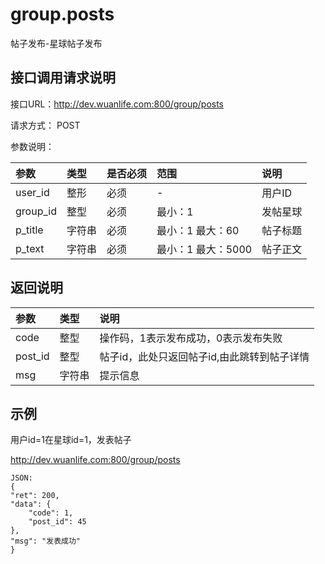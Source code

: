 # group.posts

帖子发布-星球帖子发布

## 接口调用请求说明

接口URL：http://dev.wuanlife.com:800/group/posts

请求方式： POST

参数说明：

|参数|类型|是否必须|范围|说明|
|:--|:--|:--|:--|:--|
|user_id|整形|必须|-|用户ID|
|group_id  | 整型  | 必须   |  最小：1  |  发帖星球|
|p_title | 字符串 |必须   |  最小：1 最大：60 |帖子标题|
|p_text  | 字符串| 必须  |  最小：1 最大：5000|帖子正文|

## 返回说明

|参数|类型|说明|
|:--|:--|:--|
|code | 整型 | 操作码，1表示发布成功，0表示发布失败|
|post_id|整型|帖子id，此处只返回帖子id,由此跳转到帖子详情|
|msg |  字符串 |提示信息|

## 示例

用户id=1在星球id=1，发表帖子

http://dev.wuanlife.com:800/group/posts

    JSON:
    {
	"ret": 200,
	"data": {
		"code": 1,
		"post_id": 45
	},
	"msg": "发表成功"
    }
